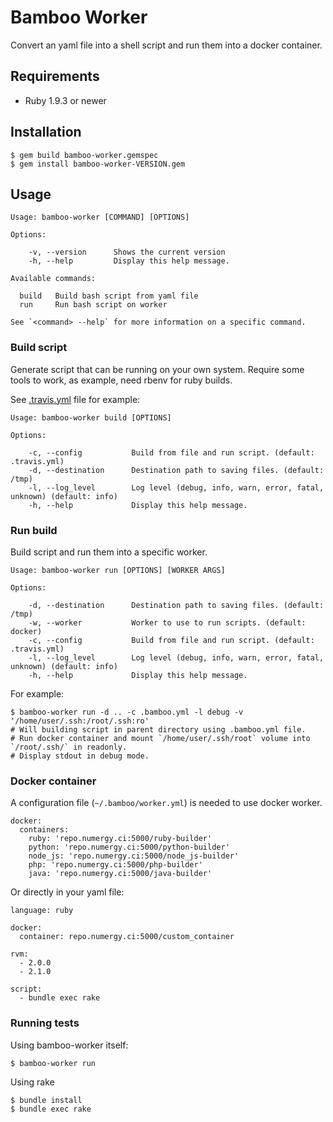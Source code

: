 # Bamboo Worker

Convert an yaml file into a shell script and run them into a docker container.

## Requirements

 - Ruby 1.9.3 or newer

## Installation

```
$ gem build bamboo-worker.gemspec
$ gem install bamboo-worker-VERSION.gem
```

## Usage

```
Usage: bamboo-worker [COMMAND] [OPTIONS]

Options:

    -v, --version      Shows the current version
    -h, --help         Display this help message.

Available commands:

  build   Build bash script from yaml file
  run     Run bash script on worker

See `<command> --help` for more information on a specific command.
```

### Build script

Generate script that can be running on your own system.
Require some tools to work, as example, need rbenv for ruby builds.

See [.travis.yml](.travis.yml) file for example:

```
Usage: bamboo-worker build [OPTIONS]

Options:

    -c, --config           Build from file and run script. (default: .travis.yml)
    -d, --destination      Destination path to saving files. (default: /tmp)
    -l, --log_level        Log level (debug, info, warn, error, fatal, unknown) (default: info)
    -h, --help             Display this help message.
```

### Run build

Build script and run them into a specific worker.

```
Usage: bamboo-worker run [OPTIONS] [WORKER ARGS]

Options:

    -d, --destination      Destination path to saving files. (default: /tmp)
    -w, --worker           Worker to use to run scripts. (default: docker)
    -c, --config           Build from file and run script. (default: .travis.yml)
    -l, --log_level        Log level (debug, info, warn, error, fatal, unknown) (default: info)
    -h, --help             Display this help message.
```

For example:

```
$ bamboo-worker run -d .. -c .bamboo.yml -l debug -v '/home/user/.ssh:/root/.ssh:ro'
# Will building script in parent directory using .bamboo.yml file.
# Run docker container and mount `/home/user/.ssh/root` volume into `/root/.ssh/` in readonly.
# Display stdout in debug mode.

```

### Docker container

A configuration file (`~/.bamboo/worker.yml`) is needed to use docker worker.

```
docker:
  containers:
    ruby: 'repo.numergy.ci:5000/ruby-builder'
    python: 'repo.numergy.ci:5000/python-builder'
    node_js: 'repo.numergy.ci:5000/node_js-builder'
    php: 'repo.numergy.ci:5000/php-builder'
    java: 'repo.numergy.ci:5000/java-builder'
```

Or directly in your yaml file:

```
language: ruby

docker:
  container: repo.numergy.ci:5000/custom_container

rvm:
  - 2.0.0
  - 2.1.0

script:
  - bundle exec rake
```

### Running tests

Using bamboo-worker itself:

`$ bamboo-worker run`

Using rake

```
$ bundle install
$ bundle exec rake
```
